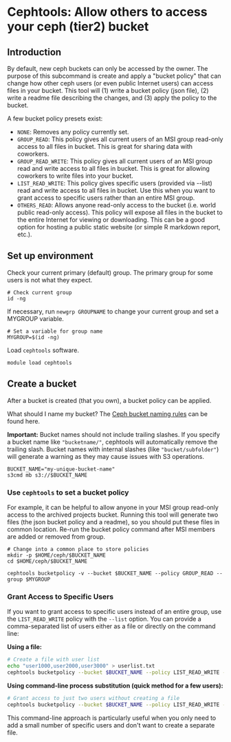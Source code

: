 # Cephtools: Allow others to access your ceph (tier2) bucket

## Introduction

By default, new ceph buckets can only be accessed by the owner. The purpose of this subcommand is create and apply a "bucket policy" that can change how other ceph users (or even public Internet users) can access files in your bucket. This tool will (1) write a bucket policy (json file), (2) write a readme file describing the changes, and (3) apply the policy to the bucket.

A few bucket policy presets exist:

- `NONE`: Removes any policy currently set.
- `GROUP_READ`: This policy gives all current users of an MSI group read-only access to all files in bucket. This is great for sharing data with coworkers.
- `GROUP_READ_WRITE`: This policy gives all current users of an MSI group read and write access to all files in bucket. This is great for allowing coworkers to write files into your bucket.
- `LIST_READ_WRITE`: This policy gives specific users (provided via --list) read and write access to all files in bucket. Use this when you want to grant access to specific users rather than an entire MSI group.
- `OTHERS_READ`: Allows anyone read-only access to the bucket (i.e. world public read-only access). This policy will expose all files in the bucket to the entire Internet for viewing or downloading. This can be a good option for hosting a public static website (or simple R markdown report, etc.).

## Set up environment

Check your current primary (default) group. The primary group for some users is not what they expect.

```
# Check current group
id -ng
```

If necessary, run `newgrp GROUPNAME` to change your current group and set a MYGROUP variable.

```
# Set a variable for group name
MYGROUP=$(id -ng)
```

Load `cephtools` software.

```
module load cephtools
```

## Create a bucket

After a bucket is created (that you own), a bucket policy can be applied.

What should I name my bucket? The [Ceph bucket naming rules](https://docs.ceph.com/en/latest/radosgw/s3/bucketops/) can be found here.

**Important:** Bucket names should not include trailing slashes. If you specify a bucket name like `"bucketname/"`, cephtools will automatically remove the trailing slash. Bucket names with internal slashes (like `"bucket/subfolder"`) will generate a warning as they may cause issues with S3 operations.

```
BUCKET_NAME="my-unique-bucket-name"
s3cmd mb s3://$BUCKET_NAME
```

### Use `cephtools` to set a bucket policy

For example, it can be helpful to allow anyone in your MSI group read-only access to the archived projects bucket. Running this tool will generate two files (the json bucket policy and a readme), so you should put these files in common location. Re-run the bucket policy command after MSI members are added or removed from group.

```
# Change into a common place to store policies
mkdir -p $HOME/ceph/$BUCKET_NAME
cd $HOME/ceph/$BUCKET_NAME

cephtools bucketpolicy -v --bucket $BUCKET_NAME --policy GROUP_READ --group $MYGROUP
```

### Grant Access to Specific Users

If you want to grant access to specific users instead of an entire group, use the `LIST_READ_WRITE` policy with the `--list` option. You can provide a comma-separated list of users either as a file or directly on the command line:

**Using a file:**
```bash
# Create a file with user list
echo "user1000,user2000,user3000" > userlist.txt
cephtools bucketpolicy --bucket $BUCKET_NAME --policy LIST_READ_WRITE --group $MYGROUP --list userlist.txt
```

**Using command-line process substitution (quick method for a few users):**
```bash
# Grant access to just two users without creating a file
cephtools bucketpolicy --bucket $BUCKET_NAME --policy LIST_READ_WRITE --group $MYGROUP --list <(echo "user1000,user2000")
```

This command-line approach is particularly useful when you only need to add a small number of specific users and don't want to create a separate file.
